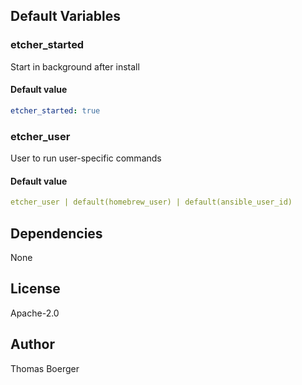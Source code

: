 
## Default Variables

### etcher_started

Start in background after install

#### Default value

```yaml
etcher_started: true
```

### etcher_user

User to run user-specific commands

#### Default value

```yaml
etcher_user | default(homebrew_user) | default(ansible_user_id)
```
## Dependencies

None

## License

Apache-2.0

## Author

Thomas Boerger
